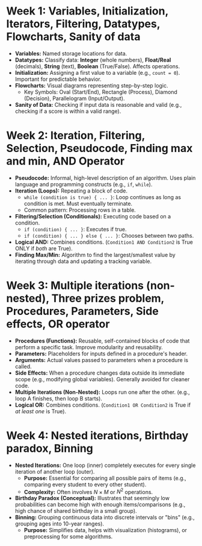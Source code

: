 # Week 1: Variables, Initialization, Iterators, Filtering, Datatypes, Flowcharts, Sanity of data

*   **Variables:** Named storage locations for data.
*   **Datatypes:** Classify data: **Integer** (whole numbers), **Float/Real** (decimals), **String** (text), **Boolean** (True/False). Affects operations.
*   **Initialization:** Assigning a first value to a variable (e.g., `count = 0`). Important for predictable behavior.
*   **Flowcharts:** Visual diagrams representing step-by-step logic.
    *   Key Symbols: Oval (Start/End), Rectangle (Process), Diamond (Decision), Parallelogram (Input/Output).
*   **Sanity of Data:** Checking if input data is reasonable and valid (e.g., checking if a score is within a valid range).

# Week 2: Iteration, Filtering, Selection, Pseudocode, Finding max and min, AND Operator

*   **Pseudocode:** Informal, high-level description of an algorithm. Uses plain language and programming constructs (e.g., `if`, `while`).
*   **Iteration (Loops):** Repeating a block of code.
    *   `while (condition is true) { ... }`: Loop continues as long as condition is met. Must eventually terminate.
    *   Common pattern: Processing rows in a table.
*   **Filtering/Selection (Conditionals):** Executing code based on a condition.
    *   `if (condition) { ... }`: Executes if true.
    *   `if (condition) { ... } else { ... }`: Chooses between two paths.
*   **Logical AND:** Combines conditions. (`Condition1 AND Condition2` is True ONLY if *both* are True).
*   **Finding Max/Min:** Algorithm to find the largest/smallest value by iterating through data and updating a tracking variable.

# Week 3: Multiple iterations (non-nested), Three prizes problem, Procedures, Parameters, Side effects, OR operator

*   **Procedures (Functions):** Reusable, self-contained blocks of code that perform a specific task. Improve modularity and reusability.
*   **Parameters:** Placeholders for inputs defined in a procedure's header.
*   **Arguments:** Actual values passed to parameters when a procedure is called.
*   **Side Effects:** When a procedure changes data outside its immediate scope (e.g., modifying global variables). Generally avoided for cleaner code.
*   **Multiple Iterations (Non-Nested):** Loops run one after the other. (e.g., loop A finishes, then loop B starts).
*   **Logical OR:** Combines conditions. (`Condition1 OR Condition2` is True if *at least one* is True).

# Week 4: Nested iterations, Birthday paradox, Binning

*   **Nested Iterations:** One loop (inner) completely executes for every single iteration of another loop (outer).
    *   **Purpose:** Essential for comparing all possible pairs of items (e.g., comparing every student to every other student).
    *   **Complexity:** Often involves $N \times M$ or $N^2$ operations.
*   **Birthday Paradox (Conceptual):** Illustrates that seemingly low probabilities can become high with enough items/comparisons (e.g., high chance of shared birthday in a small group).
*   **Binning:** Grouping continuous data into discrete intervals or "bins" (e.g., grouping ages into 10-year ranges).
    *   **Purpose:** Simplifies data, helps with visualization (histograms), or preprocessing for some algorithms.